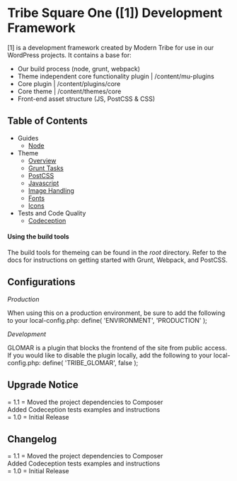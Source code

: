 #  Tribe Square One ([1]) Development Framework


[1] is a development framework created by Modern Tribe for use in our WordPress projects. It contains a base for:

* Our build process (node, grunt, webpack)
* Theme independent core functionality plugin | /content/mu-plugins
* Core plugin | /content/plugins/core
* Core theme | /content/themes/core
* Front-end asset structure (JS, PostCSS & CSS)

## Table of Contents

* Guides
  * [Node](/docs/guides/node.md)
* Theme
  * [Overview](/docs/theme/overview.md)
  * [Grunt Tasks](/docs/theme/grunt.md)
  * [PostCSS](/docs/theme/postcss.md)
  * [Javascript](/docs/theme/javascript.md)
  * [Image Handling](/docs/theme/images.md)
  * [Fonts](/docs/theme/fonts.md)
  * [Icons](/docs/theme/icons.md)
* Tests and Code Quality
  * [Codeception](/docs/tests/codeception.md)



#### Using the build tools

The build tools for themeing can be found in the *root* directory. Refer to the docs for instructions on getting started with Grunt, Webpack, and PostCSS.


## Configurations


*Production*

When using this on a production environment, be sure to add the following to your local-config.php:
    define( 'ENVIRONMENT', 'PRODUCTION' );

*Development*

GLOMAR is a plugin that blocks the frontend of the site from public access. If you would like to disable the plugin locally, add the following to your local-config.php:
    define( 'TRIBE_GLOMAR', false );


## Upgrade Notice

= 1.1 =
Moved the project dependencies to Composer  
Added Codeception tests examples and instructions  
= 1.0 =
Initial Release


## Changelog


= 1.1 =
Moved the project dependencies to Composer  
Added Codeception tests examples and instructions  
= 1.0 =
Initial Release

